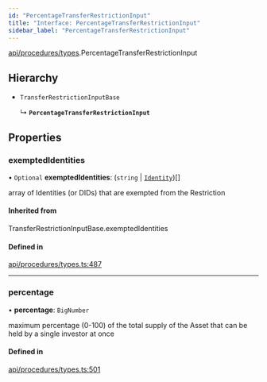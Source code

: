 ```yaml
---
id: "PercentageTransferRestrictionInput"
title: "Interface: PercentageTransferRestrictionInput"
sidebar_label: "PercentageTransferRestrictionInput"
---
```


[api/procedures/types](../../../../../modules/API/Procedures/Types/Types.md).PercentageTransferRestrictionInput

## Hierarchy

- `TransferRestrictionInputBase`

  ↳ **`PercentageTransferRestrictionInput`**

## Properties

### exemptedIdentities

• `Optional` **exemptedIdentities**: (`string` \| [`Identity`](../../../../../classes/API/Entities/Identity/Identity.md))[]

array of Identities (or DIDs) that are exempted from the Restriction

#### Inherited from

TransferRestrictionInputBase.exemptedIdentities

#### Defined in

[api/procedures/types.ts:487](https://github.com/PolymeshAssociation/polymesh-sdk/blob/654b99c8d/src/api/procedures/types.ts#L487)

___

### percentage

• **percentage**: `BigNumber`

maximum percentage (0-100) of the total supply of the Asset that can be held by a single investor at once

#### Defined in

[api/procedures/types.ts:501](https://github.com/PolymeshAssociation/polymesh-sdk/blob/654b99c8d/src/api/procedures/types.ts#L501)
